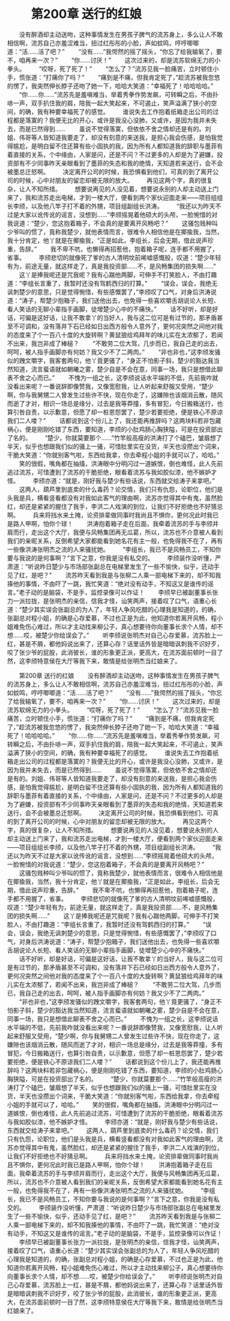 # 　　第200章 送行的红娘
　　没有醉酒却主动送吻，这种事情发生在男孩子脾气的流苏身上，多么让人不敢相信啊，流苏自己亦羞涩难当，扭过红彤彤的小脸，声如蚊鸣，哼哼唧唧道：“活……活了吧？”
　　“没有……”我愕然的摇了摇头，“你忘了给我输氧了，要不，咱再来一次？”
　　“你……讨厌！”
　　这次过来的，却是流苏软绵无力的小拳头。
　　“哎呀，死了死了！”
　　“怎么了？”流苏见我一脸痛苦，立时顿住小手，慌张道：“打痛你了吗？”
　　“痛到是不痛，但我肯定死了，”趁流苏被我忽悠的愣了，我突然伸长脖子还吻了她一下，哈哈大笑道：“幸福死了！哈哈哈哈。”
　　“你……你……”流苏先是羞嗔难当，举着秀拳作势发飙，可转瞬之后，不由扑哧一声，双手扒住我的肩，陪我一起大笑起来，不可遏止，笑声溢满了狭小的空间，的确，我有种要幸福死了的感觉。
　　谁说失去工作抱着纸箱走出公司的过程都是落寞的？我便无比的开心，或许是我没心没肺，又或许，是因为我并未失去，而是已然得到……
　　虽说不觉得落寞，但依依不舍之情却还是有的。刘姐、伟哥等人皆知道我要走了，却没有刻意的来送我，是担心我会伤感，是怕我觉得尴尬，是明白留不住还算有些小固执的我，因为所有人都知道我的辞职与墨菲有着直接的关系，个中缘由，人家是问，还是不问？不过更多的人却是为了避嫌，投资部有不少同事昨天亲眼看到了墨菲的失态和我的绝情，天知道若来送行，会不会被墨总迁怒啊。
　　决定离开公司的时候，我恐惧看到他们，可真的到了离开公司的时候，心中对朋友的留恋却被无限的放大。
　　再见这两个字，真的很复杂，让人不知所措。
　　想要说再见的人没见着，想要说永别的人却主动送上门来了，我和流苏走出电梯，才到一楼大厅，便看到两个家伙迎面走来——项目组组长李颀，以及他八竿子打不着的外甥，项目组副组长洪涛。
　　“我还以为昨天不过是大家以讹传讹的谣言，没想到……”李颀摇晃着他硕大的头颅，一脸惋惜的对我说道：“楚少，您这抱着箱子，不会真的是要离开风畅吧？”
　　这骚包贱种叫少爷叫的惯了，竟称我楚少，就他表情而言，很难令人相信他是在揶揄我，当然，我十分肯定，他丫就是在揶揄我，“正是如此，李组长，后会无期，借此说声珍重，告辞。”
　　我不卑不吭，也懒得再招惹他，抱着箱子呢，连手都不用握了，省事。
　　李颀悲切的就像死了爹的古人清明坟前唏嘘感慨般，叹道：“楚少年轻有为，前途无量，就这样走了，真是我投资部……不，是风畅集团的损失啊……”
　　这丫是捧我呢还是咒我呢？我有心踹他两脚，可伸手不打笑脸人，不由打趣道：“李组长言重了，我暂时还没有驾鹤西归的打算。”
　　“误会，误会，我绝无讽刺楚少的意思，只是觉得惋惜，有些感慨罢了，”李颀叹了口气，对身后洪涛说道：“涛子，帮楚少抱箱子，我们送他出去，也免得一些喜欢嚼舌胡说论人长短、看人笑话的无聊小辈指手画脚，徒增楚少心中的不痛快。”
　　话不好听，却是好话，可偏是这好话，让我不敢拿丫的当好人，我与这二位可是有过节的，那矛盾甚至不可调和，没有落井下石已经如日出西方般令人意外了，更何况突然之间他对我的态度来了个一百八十度的大旋转啊？黄鼠狼给鸡拜年的味儿实在太浓郁了，若闻不出来，我岂非成了棒槌？
　　“不敢劳二位大驾，几步而已，我自己走的出去，呵呵，被人指手画脚亦有何妨？我又少不了二两肉。”
　　“非也非也，”这李颀发骚似的跩文嚼字，我客套两句，他丫竟更骚了，“身正不怕影子斜，楚少的豁达我当然知道，流言蜚语就如朝曦之雾，楚少自是不会在意，同事一场，我只是想借此聊表不舍之心而已。”
　　不愧为一组之长，这李颀说话水平端的不低，先前我咋就没看出来呢？一番说辞即像赞我，又像宽慰我，让人听起来舒服又受用，“楚少啊，你与我舅甥二人曾发生过些许不快，现在你走了，这嫌隙也该烟消云散，随风而逝了才对，相识一场总是缘分，过去是我等莽撞，多有冒犯，今日搬箱送行，也算引咎自责，以示歉意，但愿了却一桩恩怨罢了，楚少若要拒绝，便是铁心不原谅我们二人喽？”
　　话都说到这个份儿上了，我还能再推辞吗？这两块料若非包藏祸心，便是刚刚吃错了东西，要知道，李颀的小肚鸡肠心胸狭隘，可是在投资部出了名的。
　　“楚少，你就莫要那个……”竹竿般高瘦的洪涛打了个磕巴，皱眉想了半天，似乎也想跟我们似的骚上一骚，可惜肚里实在没货，半天也没攒出个词来，干脆大笑道：“你就别客气啦，东西给我拿，你去牵程小姐的手就可以了，哈哈。”
　　笑的很假，嘴角都在抽搐，洪涛眼中分明闪过一道嫉恨，倒也难怪，此人先前追过流苏，可惜遭到了流苏的干脆拒绝，眼看着流苏与我如胶似漆，他不嫉妒才怪。
　　李颀亦道：“就是，刚好我与楚少有些话说，东西就交给涛子来拿吧。”
　　这两人，葫芦里到底卖的什么毒药？论交情，我们只有仇怨，论职位，他们是头我是兵，横看竖看都没有对我如此客气的理由啊，流苏亦觉得其中有鬼，虽然脸红，却还是紧紧的握住了我手，李洪二人戏演的到位，让我们不好拒绝也不好猜忌啊。
　　兵来将挡水来土掩，论资排辈做同事时我尚且不惧你，更何况此时我已是路人甲啊，怕你个球！
　　洪涛抱着箱子走在后面，我牵着流苏的手与李颀并肩而行，走出这个大厅，我便与风畅集团再无瓜葛，所以，流苏也不介意被人看到我们的亲昵关系，反倒希望大家都能看到她名花有主一般，也免得我不在了，再有一些像洪涛张明杰之流的人来骚扰她。
　　“李组长，我已不是风畅员工，不知你要与我说的是何事啊？”言下之意，你我是没有私交的。
　　李颀装作没听懂，严肃道：“听说昨日楚少与市场部张副总在电梯里发生了一些不愉快，似乎，还动手见了红，是吧？”
　　流苏昨天看到我是与张柳二人乘一部电梯下来的，却不知我揍他的事情，不由吓了一跳，我忙笑道：“绝对没有动手，不知这又是谁传的谣言。”老子动的是脑袋，不是手，监控录像可以作证！
　　李颀早已被副董事长张力一派拉拢，是张明杰的亲信，信我才怪，讪笑两声，接着叹了口气，语重心长道：“楚少其实误会张副总的为人了，年轻人争风吃醋的心理我是知道的，的确，张副总对程小姐，的确是心存爱慕，不过也正是为此，他知道你若离开风畅，程小姐难免伤心难过，所以才主动找来柳公子，真心想要待你向董事长求个人情，却不想……哎，被楚少你给误会了。”
　　听李颀说张明杰对自己心存爱慕，流苏脸上一红，甚是不屑，都他妈说出来了，还算心存？话里话外皆是暗暗讽刺我不识好歹，咬了张少爷的屁股，此消彼长，谁的形象更正派，更高大，在流苏面前顿时一目了然，这李颀特意侯在大厅等我下来，敢情是给张明杰当红娘来了。

　　第200章 送行的红娘
　　没有醉酒却主动送吻，这种事情发生在男孩子脾气的流苏身上，多么让人不敢相信啊，流苏自己亦羞涩难当，扭过红彤彤的小脸，声如蚊鸣，哼哼唧唧道：“活……活了吧？”
　　“没有……”我愕然的摇了摇头，“你忘了给我输氧了，要不，咱再来一次？”
　　“你……讨厌！”
　　这次过来的，却是流苏软绵无力的小拳头。
　　“哎呀，死了死了！”
　　“怎么了？”流苏见我一脸痛苦，立时顿住小手，慌张道：“打痛你了吗？”
　　“痛到是不痛，但我肯定死了，”趁流苏被我忽悠的愣了，我突然伸长脖子还吻了她一下，哈哈大笑道：“幸福死了！哈哈哈哈。”
　　“你……你……”流苏先是羞嗔难当，举着秀拳作势发飙，可转瞬之后，不由扑哧一声，双手扒住我的肩，陪我一起大笑起来，不可遏止，笑声溢满了狭小的空间，的确，我有种要幸福死了的感觉。
　　谁说失去工作抱着纸箱走出公司的过程都是落寞的？我便无比的开心，或许是我没心没肺，又或许，是因为我并未失去，而是已然得到……
　　虽说不觉得落寞，但依依不舍之情却还是有的。刘姐、伟哥等人皆知道我要走了，却没有刻意的来送我，是担心我会伤感，是怕我觉得尴尬，是明白留不住还算有些小固执的我，因为所有人都知道我的辞职与墨菲有着直接的关系，个中缘由，人家是问，还是不问？不过更多的人却是为了避嫌，投资部有不少同事昨天亲眼看到了墨菲的失态和我的绝情，天知道若来送行，会不会被墨总迁怒啊。
　　决定离开公司的时候，我恐惧看到他们，可真的到了离开公司的时候，心中对朋友的留恋却被无限的放大。
　　再见这两个字，真的很复杂，让人不知所措。
　　想要说再见的人没见着，想要说永别的人却主动送上门来了，我和流苏走出电梯，才到一楼大厅，便看到两个家伙迎面走来——项目组组长李颀，以及他八竿子打不着的外甥，项目组副组长洪涛。
　　“我还以为昨天不过是大家以讹传讹的谣言，没想到……”李颀摇晃着他硕大的头颅，一脸惋惜的对我说道：“楚少，您这抱着箱子，不会真的是要离开风畅吧？”
　　这骚包贱种叫少爷叫的惯了，竟称我楚少，就他表情而言，很难令人相信他是在揶揄我，当然，我十分肯定，他丫就是在揶揄我，“正是如此，李组长，后会无期，借此说声珍重，告辞。”
　　我不卑不吭，也懒得再招惹他，抱着箱子呢，连手都不用握了，省事。
　　李颀悲切的就像死了爹的古人清明坟前唏嘘感慨般，叹道：“楚少年轻有为，前途无量，就这样走了，真是我投资部……不，是风畅集团的损失啊……”
　　这丫是捧我呢还是咒我呢？我有心踹他两脚，可伸手不打笑脸人，不由打趣道：“李组长言重了，我暂时还没有驾鹤西归的打算。”
　　“误会，误会，我绝无讽刺楚少的意思，只是觉得惋惜，有些感慨罢了，”李颀叹了口气，对身后洪涛说道：“涛子，帮楚少抱箱子，我们送他出去，也免得一些喜欢嚼舌胡说论人长短、看人笑话的无聊小辈指手画脚，徒增楚少心中的不痛快。”
　　话不好听，却是好话，可偏是这好话，让我不敢拿丫的当好人，我与这二位可是有过节的，那矛盾甚至不可调和，没有落井下石已经如日出西方般令人意外了，更何况突然之间他对我的态度来了个一百八十度的大旋转啊？黄鼠狼给鸡拜年的味儿实在太浓郁了，若闻不出来，我岂非成了棒槌？
　　“不敢劳二位大驾，几步而已，我自己走的出去，呵呵，被人指手画脚亦有何妨？我又少不了二两肉。”
　　“非也非也，”这李颀发骚似的跩文嚼字，我客套两句，他丫竟更骚了，“身正不怕影子斜，楚少的豁达我当然知道，流言蜚语就如朝曦之雾，楚少自是不会在意，同事一场，我只是想借此聊表不舍之心而已。”
　　不愧为一组之长，这李颀说话水平端的不低，先前我咋就没看出来呢？一番说辞即像赞我，又像宽慰我，让人听起来舒服又受用，“楚少啊，你与我舅甥二人曾发生过些许不快，现在你走了，这嫌隙也该烟消云散，随风而逝了才对，相识一场总是缘分，过去是我等莽撞，多有冒犯，今日搬箱送行，也算引咎自责，以示歉意，但愿了却一桩恩怨罢了，楚少若要拒绝，便是铁心不原谅我们二人喽？”
　　话都说到这个份儿上了，我还能再推辞吗？这两块料若非包藏祸心，便是刚刚吃错了东西，要知道，李颀的小肚鸡肠心胸狭隘，可是在投资部出了名的。
　　“楚少，你就莫要那个……”竹竿般高瘦的洪涛打了个磕巴，皱眉想了半天，似乎也想跟我们似的骚上一骚，可惜肚里实在没货，半天也没攒出个词来，干脆大笑道：“你就别客气啦，东西给我拿，你去牵程小姐的手就可以了，哈哈。”
　　笑的很假，嘴角都在抽搐，洪涛眼中分明闪过一道嫉恨，倒也难怪，此人先前追过流苏，可惜遭到了流苏的干脆拒绝，眼看着流苏与我如胶似漆，他不嫉妒才怪。
　　李颀亦道：“就是，刚好我与楚少有些话说，东西就交给涛子来拿吧。”
　　这两人，葫芦里到底卖的什么毒药？论交情，我们只有仇怨，论职位，他们是头我是兵，横看竖看都没有对我如此客气的理由啊，流苏亦觉得其中有鬼，虽然脸红，却还是紧紧的握住了我手，李洪二人戏演的到位，让我们不好拒绝也不好猜忌啊。
　　兵来将挡水来土掩，论资排辈做同事时我尚且不惧你，更何况此时我已是路人甲啊，怕你个球！
　　洪涛抱着箱子走在后面，我牵着流苏的手与李颀并肩而行，走出这个大厅，我便与风畅集团再无瓜葛，所以，流苏也不介意被人看到我们的亲昵关系，反倒希望大家都能看到她名花有主一般，也免得我不在了，再有一些像洪涛张明杰之流的人来骚扰她。
　　“李组长，我已不是风畅员工，不知你要与我说的是何事啊？”言下之意，你我是没有私交的。
　　李颀装作没听懂，严肃道：“听说昨日楚少与市场部张副总在电梯里发生了一些不愉快，似乎，还动手见了红，是吧？”
　　流苏昨天看到我是与张柳二人乘一部电梯下来的，却不知我揍他的事情，不由吓了一跳，我忙笑道：“绝对没有动手，不知这又是谁传的谣言。”老子动的是脑袋，不是手，监控录像可以作证！
　　李颀早已被副董事长张力一派拉拢，是张明杰的亲信，信我才怪，讪笑两声，接着叹了口气，语重心长道：“楚少其实误会张副总的为人了，年轻人争风吃醋的心理我是知道的，的确，张副总对程小姐，的确是心存爱慕，不过也正是为此，他知道你若离开风畅，程小姐难免伤心难过，所以才主动找来柳公子，真心想要待你向董事长求个人情，却不想……哎，被楚少你给误会了。”
　　听李颀说张明杰对自己心存爱慕，流苏脸上一红，甚是不屑，都他妈说出来了，还算心存？话里话外皆是暗暗讽刺我不识好歹，咬了张少爷的屁股，此消彼长，谁的形象更正派，更高大，在流苏面前顿时一目了然，这李颀特意侯在大厅等我下来，敢情是给张明杰当红娘来了。
